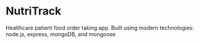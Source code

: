 # NutriTrack
Healthcare patient food order taking app. Built using modern technologies: node.js, express, mongoDB, and mongoose
